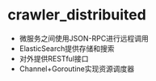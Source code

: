 # crawler_distribuited
 * 微服务之间使用JSON-RPC进行远程调用
 * ElasticSearch提供存储和搜索
 * 对外提供RESTful接口
 * Channel+Goroutine实现资源调度器
